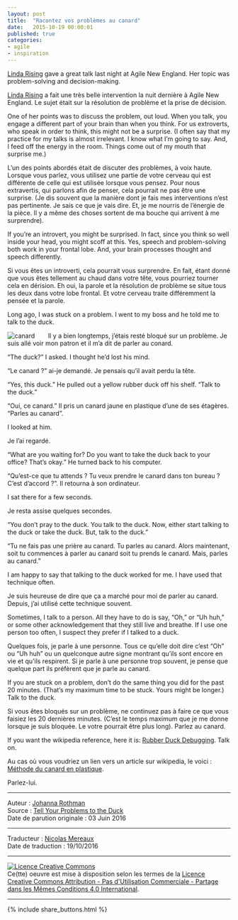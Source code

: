 ```yaml
---
layout: post
title:  "Racontez vos problèmes au canard"
date:   2015-10-19 00:00:01
published: true
categories: 
- agile
- inspiration
---
```


[Linda Rising](http://lindarising.org/) gave a great talk last night at Agile New England. Her topic was problem-solving and decision-making.

[Linda Rising](http://lindarising.org/) a fait une très belle intervention la nuit dernière à Agile New England. Le sujet était sur la résolution de problème et la prise de décision.

One of her points was to discuss the problem, out loud. When you talk, you engage a different part of your brain than when you think. For us extroverts, who speak in order to think, this might not be a surprise. (I often say that my practice for my talks is almost irrelevant. I know what I’m going to say. And, I feed off the energy in the room. Things come out of my mouth that surprise me.)

L’un des points abordés était de discuter des problèmes, à voix haute. Lorsque vous parlez, vous utilisez une partie de votre cerveau qui est différente de celle qui est utilisée lorsque vous pensez. Pour nous extravertis, qui parlons afin de penser, cela pourrait ne pas être une surprise. (Je dis souvent que la manière dont je fais mes interventions n’est pas pertinente. Je sais ce que je vais dire. Et, je me nourris de l’énergie de la pièce. Il y a même des choses sortent de ma bouche qui arrivent à me surprendre).

If you’re an introvert, you might be surprised. In fact, since you think so well inside your head, you might scoff at this. Yes, speech and problem-solving both work in your frontal lobe. And, your brain processes thought and speech differently.

Si vous êtes un introverti, cela pourrait vous surprendre. En fait, étant donné que vous êtes tellement au chaud dans votre tête, vous pourriez tourner cela en dérision. Eh oui, la parole et la résolution de problème se situe tous les deux dans votre lobe frontal. Et votre cerveau traite différemment la pensée et la parole.

Long ago, I was stuck on a problem. I went to my boss and he told me to talk to the duck.

<div align="left" style="float:left; padding-right:30px" >
  <img title="canard" src="{{ site.url }}assets/johanna/rubber-ducks-197x300.jpeg" />
</div>

Il y a bien longtemps, j’étais resté bloqué sur un problème. Je suis allé voir mon patron et il m’a dit de parler au conard.

“The duck?” I asked. I thought he’d lost his mind.

“Le canard ?” ai-je demandé. Je pensais qu’il avait perdu la tête.

“Yes, this duck.” He pulled out a yellow rubber duck off his shelf. “Talk to the duck.”

“Oui, ce canard.” Il pris un canard jaune en plastique d’une de ses étagères. “Parles au canard”.

I looked at him.

Je l’ai regardé.

“What are you waiting for? Do you want to take the duck back to your office? That’s okay.”  He turned back to his computer.

“Qu’est-ce que tu attends ? Tu veux prendre le canard dans ton bureau ? C’est d’accord ?”. Il retourna à son ordinateur.

I sat there for a few seconds.

Je resta assise quelques secondes.

“You don’t pray to the duck. You talk to the duck. Now, either start talking to the duck or take the duck. But, talk to the duck.”

“Tu ne fais pas une prière au canard. Tu parles au canard. Alors maintenant, soit tu commences à parler au canard soit tu prends le canard. Mais, parles au canard.”

I am happy to say that talking to the duck worked for me. I have used that technique often.

Je suis heureuse de dire que ça a marché pour moi de parler au canard. Depuis, j’ai utilisé cette technique souvent.

Sometimes, I talk to a person. All they have to do is say, “Oh,” or “Uh huh,” or some other acknowledgement that they still live and breathe. If I use one person too often, I suspect they prefer if I talked to a duck.

Quelques fois, je parle à une personne. Tous ce qu’elle doit dire c’est “Oh” ou “Uh huh” ou un quelconque autre signe montrant qu’ils sont encore en vie et qu’ils respirent. Si je parle à une personne trop souvent, je pense que quelque part ils préfèrent que je parle au canard. 

If you are stuck on a problem, don’t do the same thing you did for the past 20 minutes. (That’s my maximum time to be stuck. Yours might be longer.) Talk to the duck.

Si vous êtes bloqués sur un problème, ne continuez pas à faire ce que vous faisiez les 20 dernières minutes. (C’est le temps maximum que je me donne lorsque je suis bloquée. Le votre pourrait être plus long). Parlez au canard.

If you want the wikipedia reference, here it is: [Rubber Duck Debugging](https://en.wikipedia.org/wiki/Rubber_duck_debugging). Talk on.

Au cas où vous voudriez un lien vers un article sur wikipedia, le voici : [Méthode du canard en plastique](https://fr.wikipedia.org/wiki/M%C3%A9thode_du_canard_en_plastique).

Parlez-lui.

---  
Auteur : [Johanna Rothman](https://plus.google.com/+TimOttinger)  
Source : [Tell Your Problems to the Duck](http://www.jrothman.com/mpd/thinking/2016/06/tell-your-problems-to-the-duck/)  
Date de parution originale : 03 Juin 2016  

---
Traducteur : [Nicolas Mereaux](http://www.les-traducteurs-agiles.org/traducteurs/)  
Date de traduction : 19/10/2016  

---

<a rel="license" href="http://creativecommons.org/licenses/by-nc-sa/4.0/"><img alt="Licence Creative Commons" style="border-width:0" src="http://i.creativecommons.org/l/by-nc-sa/4.0/88x31.png" /></a><br />Ce(tte) oeuvre est mise à disposition selon les termes de la <a rel="license" href="http://creativecommons.org/licenses/by-nc-sa/4.0/">Licence Creative Commons Attribution - Pas d'Utilisation Commerciale - Partage dans les Mêmes Conditions 4.0 International</a>.

---

{% include share_buttons.html %}

  